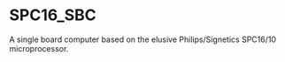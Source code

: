 # SPC16_SBC
A single board computer based on the elusive Philips/Signetics SPC16/10 microprocessor.
